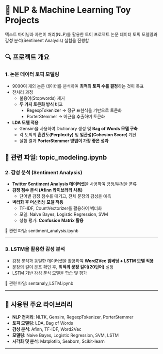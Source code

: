 # 🧠 NLP & Machine Learning Toy Projects  

텍스트 마이닝과 자연어 처리(NLP)를 활용한 토이 프로젝트 
논문 데이터 토픽 모델링과 감성 분석(Sentiment Analysis) 실험을 진행함

## 🔍 프로젝트 개요  

### **1. 논문 데이터 토픽 모델링**  
- 9000여 개의 논문 데이터를 분석하여 **최적의 토픽 수를 결정**하는 것이 목표  
- 전처리 과정  
  - 불용어(Stopwords) 제거  
  - **두 가지 토큰화 방식 비교**  
    - RegexpTokenizer → 정규 표현식을 기반으로 토큰화  
    - PorterStemmer → 어근을 추출하며 토큰화  
- **LDA 모델 적용**  
  - Gensim을 사용하여 Dictionary 생성 및 **Bag of Words 모델 구축**  
  - 각 토픽의 **혼란도(Perplexity)** 및 **일관성(Cohesion Score)** 계산  
  - 실험 결과 **PorterStemmer 방법이 가장 좋은 성과**  

📁 관련 파일: topic_modeling.ipynb
---

### **2. 감성 분석 (Sentiment Analysis)**  
- **Twitter Sentiment Analysis 데이터셋**을 사용하여 긍정/부정을 분류  
- **감정 점수 분석 (Afinn 라이브러리 사용)**  
  - 단어별 감정 점수를 매기고, 전체 문장의 감성을 예측  
- **벡터화 후 머신러닝 모델 적용**  
  - TF-IDF, CountVectorizer를 활용하여 벡터화  
  - 모델: Naive Bayes, Logistic Regression, SVM
  - 성능 평가: **Confusion Matrix 활용**  

📁 관련 파일: sentiment_analysis.ipynb

---
### **3. LSTM을 활용한 감성 분석**  
- 감정 분석과 동일한 데이터셋을 활용하여 **Word2Vec 임베딩 + LSTM 모델 적용**  
- 문장의 길이 분포 확인 후, **최적의 문장 길이(20단어)** 설정  
- LSTM 기반 감성 분석 모델을 학습 및 평가  

📁 관련 파일: sentanaly_LSTM.ipynb

---

## 📌 사용된 주요 라이브러리  
- **NLP 전처리**: NLTK, Gensim, RegexpTokenizer, PorterStemmer
- **토픽 모델링**: LDA, Bag of Words 
- **감성 분석**: Afinn, TF-IDF, Word2Vec  
- **모델링**: Naive Bayes, Logistic Regression, SVM, LSTM  
- **시각화 및 분석**: Matplotlib, Seaborn, Scikit-learn  

---
